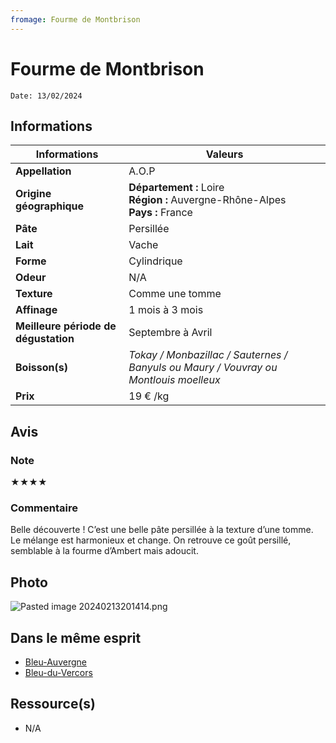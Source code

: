 ```yaml
---
fromage: Fourme de Montbrison
---
```

# Fourme de Montbrison
```
Date: 13/02/2024
```
## Informations

| Informations | Valeurs |
| ---- | ---- |
| **Appellation** | A.O.P |
| **Origine géographique** | **Département :** Loire<br>**Région :** Auvergne-Rhône-Alpes<br>**Pays :** France   |
| **Pâte** | Persillée |
| **Lait** | Vache |
| **Forme** | Cylindrique |
| **Odeur** | N/A |
| **Texture** | Comme une tomme |
| **Affinage** | 1 mois à 3 mois |
| **Meilleure période de dégustation** | Septembre à Avril |
| **Boisson(s)** | *Tokay / Monbazillac / Sauternes / Banyuls ou Maury / Vouvray ou Montlouis moelleux* |
| **Prix** | 19 € /kg |

## Avis
### Note
★★★★
### Commentaire
Belle découverte ! C’est une belle pâte persillée à la texture d’une tomme. Le mélange est harmonieux et change. On retrouve ce goût persillé, semblable à la fourme d’Ambert mais adoucit.
## Photo
![Pasted image 20240213201414.png](./M%C3%A9dias/Pasted%20image%2020240213201414.png)

## Dans le même esprit
* [Bleu-Auvergne](./Bleu-Auvergne.md)
* [Bleu-du-Vercors](./Bleu-du-Vercors.md)

## Ressource(s)
* N/A